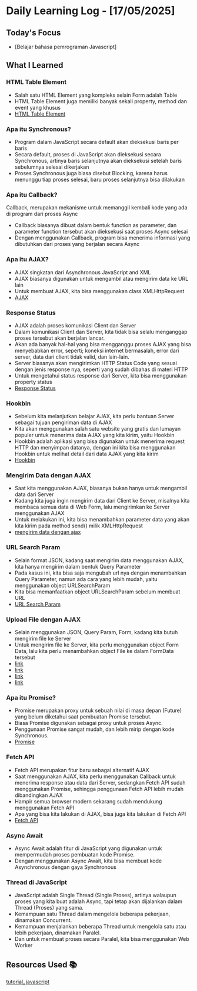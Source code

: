 # Daily Learning Log - [17/05/2025]

## Today's Focus

- [Belajar bahasa pemrograman Javascript]

## What I Learned

### HTML Table Element
- Salah satu HTML Element yang kompleks selain Form adalah Table
- HTML Table Element juga memiliki banyak sekali property, method dan event yang khusus
- [HTML Table Element](https://developer.mozilla.org/en-US/docs/Web/API/HTMLTableElement)

### Apa itu Synchronous?
- Program dalam JavaScript secara default akan dieksekusi baris per baris
- Secara default, proses di JavaScript akan dieksekusi secara Synchronous, artinya baris selanjutnya akan dieksekusi setelah baris sebelumnya selesai dikerjakan
- Proses Synchronous juga biasa disebut Blocking, karena harus menunggu tiap proses selesai, baru proses selanjutnya bisa dilakukan

### Apa itu Callback?
  Callback, merupakan mekanisme untuk memanggil kembali kode yang ada di program dari proses Async
- Callback biasanya dibuat dalam bentuk function as parameter, dan parameter function tersebut akan dieksekusi saat proses Async selesai
- Dengan menggunakan Callback, program bisa menerima informasi yang dibutuhkan dari proses yang berjalan secara Async

### Apa itu AJAX?
- AJAX singkatan dari Asynchronous JavaScript and XML
- AJAX biasanya digunakan untuk mengambil atau mengirim data ke URL lain
- Untuk membuat AJAX, kita bisa menggunakan class XMLHttpRequest
- [AJAX](https://developer.mozilla.org/en-US/docs/Web/API/XMLHttpRequest)

### Response Status
- AJAX adalah proses komunikasi Client dan Server
- Dalam komunikasi Client dan Server, kita tidak bisa selalu menganggap proses tersebut akan berjalan lancar.
- Akan ada banyak hal-hal yang bisa mengganggu proses AJAX yang bisa menyebabkan error, seperti; koneksi internet bermasalah, error dari server, data dari client tidak valid, dan lain-lain.
- Server biasanya akan mengirimkan HTTP Status Code yang sesuai dengan jenis response nya, seperti yang sudah dibahas di materi HTTP
- Untuk mengetahui status response dari Server, kita bisa menggunakan property status
- [ Response Status](https://developer.mozilla.org/en-US/docs/Web/API/XMLHttpRequest/status)

### Hookbin
- Sebelum kita melanjutkan belajar AJAX, kita perlu bantuan Server sebagai tujuan pengiriman data di AJAX
- Kita akan menggunakan salah satu website yang gratis dan lumayan populer untuk menerima data AJAX yang kita kirim, yaitu Hookbin
- Hookbin adalah aplikasi yang bisa digunakan untuk menerima request HTTP dan menyimpan datanya, dengan ini kita bisa menggunakan Hookbin untuk melihat detail dari data AJAX yang kita kirim
- [Hookbin](https://hookbin.com/)

### Mengirim Data dengan AJAX
- Saat kita menggunakan AJAX, biasanya bukan hanya untuk mengambil data dari Server
- Kadang kita juga ingin mengirim data dari Client ke Server, misalnya kita membaca semua data di Web Form, lalu mengirimkan ke Server menggunakan AJAX
- Untuk melakukan ini, kita bisa menambahkan parameter data yang akan kita kirim pada method send() milik XMLHttpRequest
- [mengirim data dengan ajax](https://developer.mozilla.org/en-US/docs/Web/API/XMLHttpRequest/send)

### URL Search Param
- Selain format JSON, kadang saat mengirim data menggunakan AJAX, kita hanya mengirim dalam bentuk Query Parameter
- Pada kasus ini, kita bisa saja mengubah url nya dengan menambahkan Query Parameter, namun ada cara yang lebih mudah, yaitu menggunakan object URLSearchParam
- Kita bisa memanfaatkan object URLSearchParam sebelum membuat URL
- [URL Search Param](https://developer.mozilla.org/en-US/docs/Web/API/URLSearchParams )

### Upload File dengan AJAX
- Selain menggunakan JSON, Query Param, Form, kadang kita butuh mengirim file ke Server
- Untuk mengirim file ke Server, kita perlu menggunakan object Form Data, lalu kita perlu menambahkan object File ke dalam FormData tersebut
- [link](https://developer.mozilla.org/en-US/docs/Web/API/FormData )
- [link](https://developer.mozilla.org/en-US/docs/Web/HTML/Element/input/file )
- [link](https://developer.mozilla.org/en-US/docs/Web/API/File )
- [link](https://developer.mozilla.org/en-US/docs/Web/API/FileList) 

### Apa itu Promise?
- Promise merupakan proxy untuk sebuah nilai di masa depan (Future) yang belum diketahui saat pembuatan Promise tersebut.
- Biasa Promise digunakan sebagai proxy untuk proses Async.
- Penggunaan Promise sangat mudah, dan lebih mirip dengan kode Synchronous.
- [Promise](https://developer.mozilla.org/en-US/docs/Web/JavaScript/Reference/Global_Objects/Promise )


### Fetch API
- Fetch API merupakan fitur baru sebagai alternatif AJAX
- Saat menggunakan AJAX, kita perlu menggunakan Callback untuk menerima response atau data dari Server, sedangkan Fetch API sudah menggunakan Promise, sehingga penggunaan Fetch API lebih mudah dibandingkan AJAX
- Hampir semua browser modern sekarang sudah mendukung menggunakan Fetch API
- Apa yang bisa kita lakukan di AJAX, bisa juga kita lakukan di Fetch API
- [Fetch API](https://developer.mozilla.org/en-US/docs/Web/API/Fetch_API )

### Async Await
- Async Await adalah fitur di JavaScript yang digunakan untuk mempermudah proses pembuatan kode Promise.
- Dengan menggunakan Async Await, kita bisa membuat kode Asynchronous dengan gaya Synchronous

### Thread di JavaScript
- JavaScript adalah Single Thread (Single Proses), artinya walaupun proses yang kita buat adalah Async, tapi tetap akan dijalankan dalam Thread (Proses) yang sama.
- Kemampuan satu Thread dalam mengelola beberapa pekerjaan, dinamakan Concurrent.
- Kemampuan menjalankan beberapa Thread untuk mengelola satu atau lebih pekerjaan, dinamakan Paralel. 
- Dan untuk membuat proses secara Paralel, kita bisa menggunakan Web Worker

## Resources Used 📚
[tutorial_javascript](https://youtube.com/playlist?list=PL-CtdCApEFH8SS0Gsj9_a0cC0jypFEoSg&si=2GXqQE6Pyee4ME5O)
